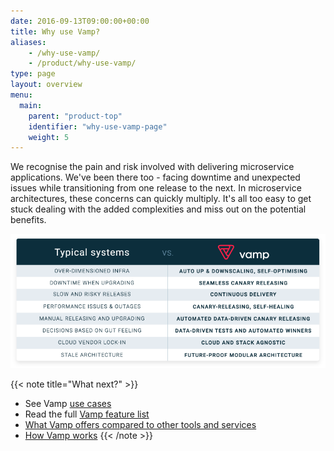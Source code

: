 ```yaml
---
date: 2016-09-13T09:00:00+00:00
title: Why use Vamp?
aliases:
    - /why-use-vamp/
    - /product/why-use-vamp/
type: page
layout: overview
menu:
  main:
    parent: "product-top"
    identifier: "why-use-vamp-page"
    weight: 5
---
```


We recognise the pain and risk involved with delivering microservice applications.  We've been there too - facing downtime and unexpected issues while transitioning from one release to the next.
In microservice architectures, these concerns can quickly multiply. It's all too easy to get stuck dealing with the added complexities and miss out on the potential benefits.

![](/images/typical-systems-vs-vamp.png)

{{< note title="What next?" >}}
* See Vamp [use cases](/product/uses-cases/)
* Read the full [Vamp feature list](/why-use-vamp/feature-list/)
* [What Vamp offers compared to other tools and services](/why-use-vamp/vamp-compared-to/proxies-and-load-balancers/)
* [How Vamp works](/documentation/how-vamp-works/architecture-and-components)
{{< /note >}}
